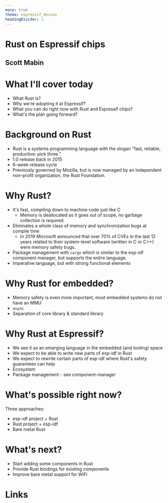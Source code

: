 ```yaml
---
marp: true
theme: espressif_devcon
headingDivider: 1
---
```

<!-- _class: lead -->
# Rust on Espressif chips
## Scott Mabin

<!-- TODO a bit about myself? -->

# What I'll cover today

- What Rust is?
- Why we're adopting it at Espressif?
- What you can do right now with Rust and Espressif chips?
- What's the plan going forward?

# Background on Rust

- Rust is a systems programming language with the slogan "fast, reliable, productive: pick three."
- 1.0 release back in 2015
- 6-week release cycle
- Previously governed by Mozilla, but is now managed by an independent non-profit organization, the Rust Foundation. 

# Why Rust?

- It's fast, compiling down to machine code just like C
  - Memory is deallocated as it goes out of scope, no garbage collection is required.
- Eliminates a whole class of memory and synchronization bugs at compile time
  - In 2019 Microsoft announced that over 70% of CVEs in the last 12 years related to their system-level software (written in C or C++) were memory safety bugs.
- Package management with `cargo` which is similar to the esp-idf component manager, but supports the entire language.
- Imperative language, but with strong functional elements

# Why Rust for embedded?

- Memory safety is even more important, most embedded systems do not have an MMU
- `async` <!-- TODO mention why async is still important for RTOS systems, less tasks --> 
- Separation of core library & standard library

# Why Rust at Espressif?

- We see it as an emerging language in the embedded (and tooling) space
- We expect to be able to write new parts of esp-idf in Rust
- We expect to rewrite certain parts of esp-idf where Rust's safety guarantees can help
- Ecosystem
- Package management - see component-manager

# What's possible right now?

Three approaches:

- esp-idf project + Rust
- Rust project + esp-idf
- Bare metal Rust



# What's next?
<!-- // TODO talk about the upstreaming effort -->
<!-- // mention c3 target already exists in upstream rust -->

- Start adding some components in Rust
- Provide Rust bindings for existing components
- Improve bare metal support for WiFi


# Links